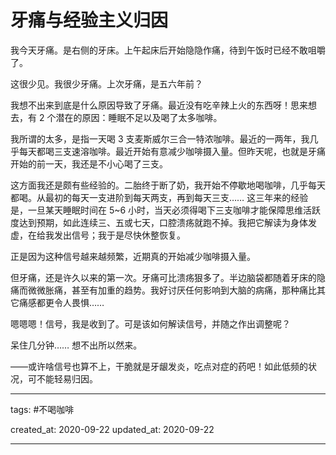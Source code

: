 # 牙痛与经验主义归因

我今天牙痛。是右侧的牙床。上午起床后开始隐隐作痛，待到午饭时已经不敢咀嚼了。

这很少见。我很少牙痛。上次牙痛，是五六年前？

我想不出来到底是什么原因导致了牙痛。最近没有吃辛辣上火的东西呀！思来想去，有 2 个潜在的原因：睡眠不足以及喝了太多咖啡。

我所谓的太多，是指一天喝 3 支麦斯威尔三合一特浓咖啡。最近的一两年，我几乎每天都喝三支速溶咖啡。最近开始有意减少咖啡摄入量。但昨天呢，也就是牙痛开始的前一天，我还是不小心喝了三支。

这方面我还是颇有些经验的。二胎终于断了奶，我开始不停歇地喝咖啡，几乎每天都喝。从最初的每天一支进阶到每天两支，再到每天三支…… 这三年来的经验是，一旦某天睡眠时间在 5~6 小时，当天必须得喝下三支咖啡才能保障思维活跃度达到预期，如此连续三、五或七天，口腔溃疡就跑不掉。我把它解读为身体发虚，在给我发出信号；我于是尽快休整恢复。

正是因为这种信号越来越频繁，近期真的开始减少咖啡摄入量。

但牙痛，还是许久以来的第一次。牙痛可比溃疡狠多了。半边脑袋都随着牙床的隐痛而微微胀痛，甚至有加重的趋势。我好讨厌任何影响到大脑的病痛，那种痛比其它痛感都更令人畏惧……

嗯嗯嗯！信号，我是收到了。可是该如何解读信号，并随之作出调整呢？

呆住几分钟…… 想不出所以然来。

——或许啥信号也算不上，干脆就是牙龈发炎，吃点对症的药吧！如此低频的状况，可不能轻易归因。

---

tags: #不喝咖啡

created_at: 2020-09-22
updated_at: 2020-09-22

---
